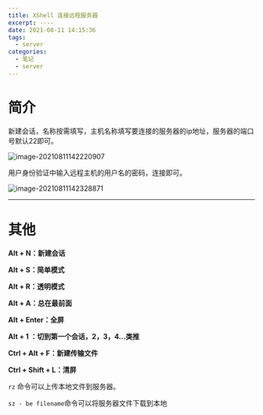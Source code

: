 ```yaml
---
title: XShell 连接远程服务器
excerpt: ----
date: 2021-08-11 14:15:36
tags:
  -	server
categories:
  -	笔记
  -	server
---
```




# 简介

新建会话，名称按需填写，主机名称填写要连接的服务器的ip地址，服务器的端口号默认22即可。

![image-20210811142220907](https://gitlab.com/XiubenWu/xiubenwu-images/-/raw/master/img/20210811XShell1.png)



用户身份验证中输入远程主机的用户名的密码，连接即可。

![image-20210811142328871](https://gitlab.com/XiubenWu/xiubenwu-images/-/raw/master/img/20210811XShell2.png)



***



# 其他

**Alt + N：新建会话**

**Alt + S：简单模式**

**Alt + R：透明模式**

**Alt + A：总在最前面**

**Alt + Enter：全屏**

**Alt + 1 ：切到第一个会话，2，3，4…类推**

**Ctrl + Alt + F：新建传输文件**

**Ctrl + Shift + L：清屏**

`rz` 命令可以上传本地文件到服务器。

`sz - be filename`命令可以将服务器文件下载到本地

